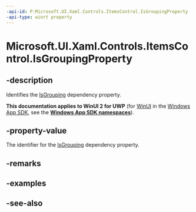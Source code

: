 ```yaml
---
-api-id: P:Microsoft.UI.Xaml.Controls.ItemsControl.IsGroupingProperty
-api-type: winrt property
---
```


<!-- Property syntax
public Windows.UI.Xaml.DependencyProperty IsGroupingProperty { get; }
-->

# Microsoft.UI.Xaml.Controls.ItemsControl.IsGroupingProperty

## -description
Identifies the [IsGrouping](itemscontrol_isgrouping.md) dependency property.

**This documentation applies to WinUI 2 for UWP** (for [WinUI](/windows/apps/winui/winui3/) in the [Windows App SDK](/windows/apps/windows-app-sdk/), see the **[Windows App SDK namespaces](/windows/windows-app-sdk/api/winrt/)**).

## -property-value
The identifier for the [IsGrouping](itemscontrol_isgrouping.md) dependency property.

## -remarks

## -examples

## -see-also
